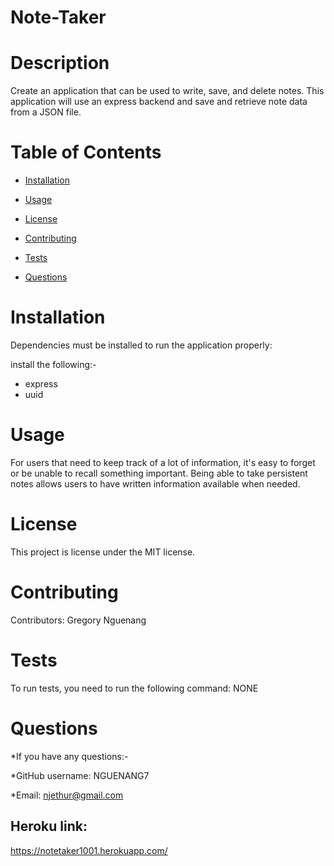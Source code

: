 # Note-Taker

# Description

Create an application that can be used to write, save, and delete notes. This application will use an express backend and save and retrieve note data from a JSON file.


# Table of Contents

* [Installation](#installation)

* [Usage](#usage)

* [License](#license)

* [Contributing](#contributing)

* [Tests](#tests)

* [Questions](#questions)

# Installation

Dependencies must be installed to run the application properly: 

install the following:-

* express
* uuid

# Usage

For users that need to keep track of a lot of information, it's easy to forget or be unable to recall something important. Being able to take persistent notes allows users to have written information available when needed.

# License

This project is license under the MIT license.

# Contributing

​Contributors: Gregory Nguenang

# Tests

To run tests, you need to run the following command: NONE

# Questions

*If you have any questions:-

*GitHub username: NGUENANG7

*Email: njethur@gmail.com

## Heroku link: 

https://notetaker1001.herokuapp.com/
